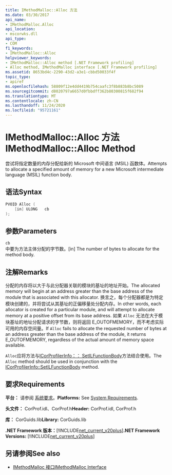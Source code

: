 ```yaml
---
title: IMethodMalloc::Alloc 方法
ms.date: 03/30/2017
api_name:
- IMethodMalloc.Alloc
api_location:
- mscorwks.dll
api_type:
- COM
f1_keywords:
- IMethodMalloc::Alloc
helpviewer_keywords:
- IMethodMalloc::Alloc method [.NET Framework profiling]
- Alloc method, IMethodMalloc interface [.NET Framework profiling]
ms.assetid: 8653bd4c-2290-43d2-a3e1-cbbd50033f4f
topic_type:
- apiref
ms.openlocfilehash: 58809f12e4dd4419b754caafc3f8b883b8bc5089
ms.sourcegitcommit: d8020797a6657d0fbbdff362b80300815f682f94
ms.translationtype: MT
ms.contentlocale: zh-CN
ms.lasthandoff: 11/24/2020
ms.locfileid: "95721161"
---
```

# <a name="imethodmallocalloc-method"></a><span data-ttu-id="dbc41-102">IMethodMalloc::Alloc 方法</span><span class="sxs-lookup"><span data-stu-id="dbc41-102">IMethodMalloc::Alloc Method</span></span>

<span data-ttu-id="dbc41-103">尝试将指定数量的内存分配给新的 Microsoft 中间语言 (MSIL) 函数体。</span><span class="sxs-lookup"><span data-stu-id="dbc41-103">Attempts to allocate a specified amount of memory for a new Microsoft intermediate language (MSIL) function body.</span></span>

## <a name="syntax"></a><span data-ttu-id="dbc41-104">语法</span><span class="sxs-lookup"><span data-stu-id="dbc41-104">Syntax</span></span>

```cpp
PVOID Alloc (
    [in] ULONG   cb
);
```

## <a name="parameters"></a><span data-ttu-id="dbc41-105">参数</span><span class="sxs-lookup"><span data-stu-id="dbc41-105">Parameters</span></span>

`cb`\
<span data-ttu-id="dbc41-106">中要为方法主体分配的字节数。</span><span class="sxs-lookup"><span data-stu-id="dbc41-106">[in] The number of bytes to allocate for the method body.</span></span>

## <a name="remarks"></a><span data-ttu-id="dbc41-107">注解</span><span class="sxs-lookup"><span data-stu-id="dbc41-107">Remarks</span></span>

 <span data-ttu-id="dbc41-108">分配的内存将以大于与此分配器关联的模块的基址的地址开始。</span><span class="sxs-lookup"><span data-stu-id="dbc41-108">The allocated memory will begin at an address greater than the base address of the module that is associated with this allocator.</span></span> <span data-ttu-id="dbc41-109">换言之，每个分配器都是为特定模块创建的，并将尝试从其基址的正偏移量处分配内存。</span><span class="sxs-lookup"><span data-stu-id="dbc41-109">In other words, each allocator is created for a particular module, and will attempt to allocate memory at a positive offset from its base address.</span></span> <span data-ttu-id="dbc41-110">如果 `Alloc` 无法在大于模块基址的地址分配请求的字节数，则将返回 E_OUTOFMEMORY，而不考虑实际可用的内存空间量。</span><span class="sxs-lookup"><span data-stu-id="dbc41-110">If `Alloc` fails to allocate the requested number of bytes at an address greater than the base address of the module, it returns E_OUTOFMEMORY, regardless of the actual amount of memory space available.</span></span>

 <span data-ttu-id="dbc41-111">`Alloc`应将方法与[ICorProfilerInfo：： SetILFunctionBody](icorprofilerinfo-setilfunctionbody-method.md)方法结合使用。</span><span class="sxs-lookup"><span data-stu-id="dbc41-111">The `Alloc` method should be used in conjunction with the [ICorProfilerInfo::SetILFunctionBody](icorprofilerinfo-setilfunctionbody-method.md) method.</span></span>

## <a name="requirements"></a><span data-ttu-id="dbc41-112">要求</span><span class="sxs-lookup"><span data-stu-id="dbc41-112">Requirements</span></span>

 <span data-ttu-id="dbc41-113">**平台：** 请参阅 [系统要求](../../get-started/system-requirements.md)。</span><span class="sxs-lookup"><span data-stu-id="dbc41-113">**Platforms:** See [System Requirements](../../get-started/system-requirements.md).</span></span>

 <span data-ttu-id="dbc41-114">**头文件：** CorProf.idl、CorProf.h</span><span class="sxs-lookup"><span data-stu-id="dbc41-114">**Header:** CorProf.idl, CorProf.h</span></span>

 <span data-ttu-id="dbc41-115">**库：** CorGuids.lib</span><span class="sxs-lookup"><span data-stu-id="dbc41-115">**Library:** CorGuids.lib</span></span>

 <span data-ttu-id="dbc41-116">**.NET Framework 版本：**[!INCLUDE[net_current_v20plus](../../../../includes/net-current-v20plus-md.md)]</span><span class="sxs-lookup"><span data-stu-id="dbc41-116">**.NET Framework Versions:** [!INCLUDE[net_current_v20plus](../../../../includes/net-current-v20plus-md.md)]</span></span>

## <a name="see-also"></a><span data-ttu-id="dbc41-117">另请参阅</span><span class="sxs-lookup"><span data-stu-id="dbc41-117">See also</span></span>

- [<span data-ttu-id="dbc41-118">IMethodMalloc 接口</span><span class="sxs-lookup"><span data-stu-id="dbc41-118">IMethodMalloc Interface</span></span>](imethodmalloc-interface.md)

